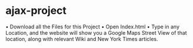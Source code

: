 # ajax-project
• Download all the Files for this Project
• Open Index.html
• Type in any Location, and the website will show you a Google Maps Street View of that location, along with relevant Wiki and New York Times articles.
